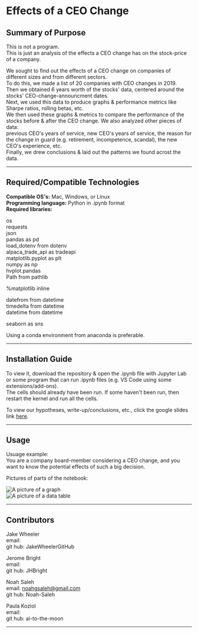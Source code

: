 # Effects of a CEO Change  
## Summary of Purpose  

This is not a program.  
This is just an analysis of the effects a CEO change has on the stock-price of a company.

We sought to find out the effects of a CEO change on companies of different sizes and from different sectors.  
To do this, we made a list of 20 companies with CEO changes in 2019.  
Then we obtained 6 years worth of the stocks' data, centered around the stocks' CEO-change-announcment dates.  
Next, we used this data to produce graphs & performance metrics like Sharpe ratios, rolling betas, etc.  
We then used these graphs & metrics to compare the performance of the stocks before & after the CEO change.
We also analyzed other pieces of data:  
previous CEO's years of service, new CEO's years of service, the reason for the change in guard (e.g. retirement, incompetence, scandal), the new CEO's experience, etc.    
Finally, we drew conclusions & laid out the patterns we found acrost the data.

---

## Required/Compatible Technologies

**Compatible OS's:** Mac, Windows, or Linux  
**Programming language:** Python in .ipynb format  
**Required libraries:**  

os  
requests  
json  
pandas as pd  
load_dotenv from dotenv   
alpaca_trade_api as tradeapi  
matplotlib.pyplot as plt  
numpy as np  
hvplot.pandas  
Path from pathlib   

%matplotlib inline  

datefrom from datetime   
timedelta from datetime   
datetime from datetime   

seaborn as sns   
 
Using a conda environment from anaconda is preferable.  

---

## Installation Guide

To view it, download the repository & open the .ipynb file with Jupyter Lab or some program that can run .ipynb files (e.g. VS Code using some extensions/add-ons).  
The cells should already have been run. If some haven't been run, then restart the kernel and run all the cells.

To view our hypotheses, write-up/conclusions, etc., click the google slides link [here](https://www.google.com).

---

## Usage

Usuage example:  
You are a company board-member considering a CEO change, and you want to know the potential effects of such a big decision.

Pictures of parts of the notebook:

![A picture of a graph](./usage_example1.png)  
![A picture of a data table](./usage_example2.png)  

---

## Contributors

Jake Wheeler  
email:   
git hub: JakeWheelerGitHub  

Jerome Bright  
email:  
git hub: JHBright  

Noah Saleh  
email: noahgsaleh@gmail.com  
git hub: Noah-Saleh  

Paula Koziol  
email:  
git hub: ai-to-the-moon  

---